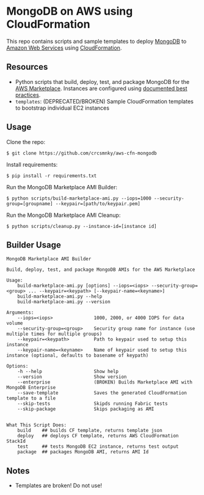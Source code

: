 # MongoDB on AWS using CloudFormation

This repo contains scripts and sample templates to deploy [MongoDB](http://www.mongodb.org) to [Amazon Web Services](http://aws.amazon.com) using [CloudFormation](http://aws.amazon.com/cloudformation/).

## Resources
- Python scripts that build, deploy, test, and package MongoDB for the [AWS Marketplace](http://aws.amazon.com/marketplace). Instances are configured using [documented best practices](http://docs.mongodb.org/ecosystem/platforms/amazon-ec2/#deploy-mongodb-on-ec2).
- `templates`: (DEPRECATED/BROKEN) Sample CloudFormation templates to bootstrap individual EC2 instances

## Usage

Clone the repo:

    $ git clone https://github.com/crcsmnky/aws-cfn-mongodb

Install requirements:

    $ pip install -r requirements.txt

Run the MongoDB Marketplace AMI Builder:

    $ python scripts/build-marketplace-ami.py --iops=1000 --security-group=[groupname] --keypair=[path/to/keypair.pem]

Run the MongoDB Marketplace AMI Cleanup:

    $ python scripts/cleanup.py --instance-id=[instance id]

## Builder Usage

    MongoDB Marketplace AMI Builder

    Build, deploy, test, and package MongoDB AMIs for the AWS Marketplace

    Usage:
        build-marketplace-ami.py [options] --iops=<iops> --security-group=<group> ... --keypair=<keypath> [--keypair-name=<keyname>]
        build-marketplace-ami.py --help
        build-marketplace-ami.py --version

    Arguments:
        --iops=<iops>               1000, 2000, or 4000 IOPS for data volume
        --security-group=<group>    Security group name for instance (use multiple times for multiple groups)
        --keypair=<keypath>         Path to keypair used to setup this instance
        --keypair-name=<keyname>    Name of keypair used to setup this instance (optional, defaults to basename of keypath)

    Options:
        -h --help                   Show help
        --version                   Show version
        --enterprise                (BROKEN) Builds Marketplace AMI with MongoDB Enterprise
        --save-template             Saves the generated CloudFormation template to a file
        --skip-tests                Skipds running Fabric tests
        --skip-package              Skips packaging as AMI


    What This Script Does:
        build    ## builds CF template, returns template json
        deploy   ## deploys CF template, returns AWS CloudFormation StackId
        test     ## tests MongoDB EC2 instance, returns test output
        package  ## packages MongoDB AMI, returns AMI Id

## Notes
- Templates are broken! Do not use!

